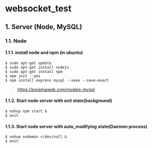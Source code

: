 # websocket_test

## 1. Server (Node, MySQL)
### 1.1. Node
#### 1.1.1. install node and npm (in ubuntu)
    $ sudo apt-get update 
    $ sudo apt-get install nodejs
    $ sudo apt-get install npm
    $ npm init --yes
    $ npm install express mysql --save --save-exact
> https://poiemaweb.com/nodejs-mysql
#### 1.1.2. Start node server with exit state(background)    
    $ nohup npm start &
    $ exit
#### 1.1.3. Start node server with auto_modifying state(Daemon process)
    $ nohup nodemon </dev/null &
    $ exit
